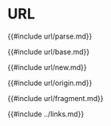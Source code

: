 # URL

<!--
> [web/url.md](https://github.com/rust-lang-nursery/rust-cookbook/blob/master/src/web/url.md)
> <br />
> commit 97dabe59ae705bf6a2aaebbcd1d189ec2a83f98b - 2018.07.11
-->

{{#include url/parse.md}}

{{#include url/base.md}}

{{#include url/new.md}}

{{#include url/origin.md}}

{{#include url/fragment.md}}

{{#include ../links.md}}
